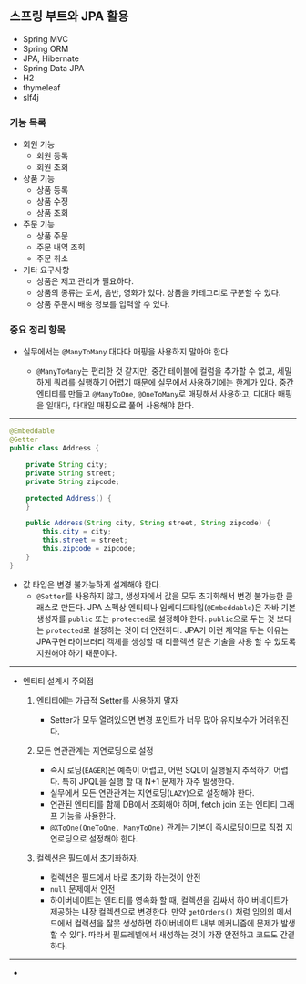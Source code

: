 ## 스프링 부트와 JPA 활용

- Spring MVC
- Spring ORM
- JPA, Hibernate
- Spring Data JPA
- H2
- thymeleaf
- slf4j

### 기능 목록

- 회원 기능
  - 회원 등록
  - 회원 조회
- 상품 기능
  - 상품 등록
  - 상품 수정
  - 상품 조회
- 주문 기능
  - 상품 주문
  - 주문 내역 조회
  - 주문 취소
- 기타 요구사항
  - 상품은 제고 관리가 필요하다.
  - 상품의 종류는 도서, 음반, 영화가 있다. 상품을 카테고리로 구분할 수 있다.
  - 상품 주문시 배송 정보를 입력할 수 있다.

### 중요 정리 항목

- 실무에서는 `@ManyToMany` 대다다 매핑을 사용하지 말아야 한다.

  - `@ManyToMany`는 편리한 것 같지만, 중간 테이블에 컬럼을 추가할 수 없고, 세밀하게 쿼리를 실행하기 어렵기 때문에 실무에서 사용하기에는 한계가 있다. 중간 엔티티를 만들고 `@ManyToOne`, `@OneToMany`로 매핑해서 사용하고, 다대다 매핑을 일대다, 다대일 매핑으로 풀어 사용해야 한다.

---

```java
@Embeddable
@Getter
public class Address {

    private String city;
    private String street;
    private String zipcode;

    protected Address() {
    }

    public Address(String city, String street, String zipcode) {
        this.city = city;
        this.street = street;
        this.zipcode = zipcode;
    }
}
```

- 값 타입은 변경 불가능하게 설계해야 한다.
  - `@Setter`를 사용하지 않고, 생성자에서 값을 모두 초기화해서 변경 불가능한 클래스로 만든다. JPA 스펙상 엔티티나 임베디드타입(`@Embeddable`)은 자바 기본 생성자를 `public` 또는 `protected`로 설정해야 한다. `public`으로 두는 것 보다는 `protected`로 설정하는 것이 더 안전하다. JPA가 이런 제약을 두는 이유는 JPA구현 라이브러리 객체를 생성할 때 리플렉션 같은 기술을 사용 할 수 있도록 지원해야 하기 때문이다.

---

- 엔티티 설계시 주의점

  1. 엔티티에는 가급적 Setter를 사용하지 말자

     - Setter가 모두 열려있으면 변경 포인트가 너무 많아 유지보수가 어려워진다.

  2. 모든 연관관계는 지연로딩으로 설정

     - 즉시 로딩(`EAGER`)은 예측이 어렵고, 어떤 SQL이 실행될지 추적하기 어렵다. 특히 JPQL을 실행 할 때 N+1 문제가 자주 발생한다.
     - 실무에서 모든 연관관계는 지연로딩(`LAZY`)으로 설정해야 한다.
     - 연관된 엔티티를 함께 DB에서 조회해야 하며, fetch join 또는 엔티티 그래프 기능을 사용한다.
     - `@XToOne(OneToOne, ManyToOne)` 관계는 기본이 즉시로딩이므로 직접 지연로딩으로 설정해야 한다.

  3. 컬렉션은 필드에서 초기화하자.

     - 컬렉션은 필드에서 바로 초기화 하는것이 안전
     - `null` 문제에서 안전
     - 하이버네이트는 엔티티를 영속화 할 때, 컬렉션을 감싸서 하이버네이트가 제공하는 내장 컬렉션으로 변경한다. 만약 `getOrders()` 처럼 임의의 메서드에서 컬렉션을 잘못 생성하면 하이버네이트 내부 메커니즘에 문제가 발생할 수 있다. 따라서 필드레벨에서 새성하는 것이 가장 안전하고 코드도 간결하다.

---

-
